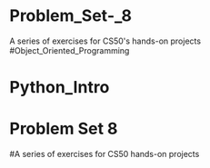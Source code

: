 # Problem_Set-_8
A series of exercises for CS50's hands-on projects #Object_Oriented_Programming
# Python_Intro
# Problem Set 8
#A series of exercises for CS50 hands-on projects
